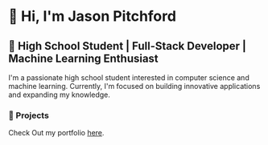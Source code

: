 # 👋 Hi, I'm Jason Pitchford

## 🚀 High School Student | Full-Stack Developer | Machine Learning Enthusiast

I'm a passionate high school student interested in computer science and machine learning. Currently, I'm focused on building innovative applications and expanding my knowledge.


### 🌟 Projects

Check Out my portfolio [here](https://jasonpitchford.com).

